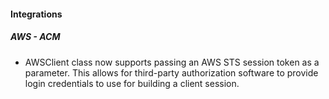 
#### Integrations
##### AWS - ACM
- AWSClient class now supports passing an AWS STS session token as a parameter. This allows for third-party authorization software to provide login credentials to use for building a client session.
